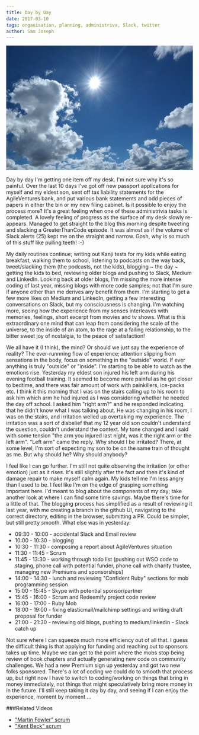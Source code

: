 ```yaml
---
title: Day by Day
date: 2017-03-10
tags: organisation, planning, administriva, Slack, twitter
author: Sam Joseph
---
```


![sprinting](/images/day.jpg)

Day by day I'm getting one item off my desk.  I'm not sure why it's so painful.  Over the last 10 days I've got off new passport applications for myself and my eldest son, sent off tax liability statements for the AgileVentures bank, and put various bank statements and odd pieces of papers in either the bin or my new filing cabinet.  Is it possible to enjoy the process more?  It's a great feeling when one of these administrivia tasks is completed.  A lovely feeling of progress as the surface of my desk slowly re-appears.  Managed to get straight to the blog this morning despite tweeting and slacking a GreaterThanCode episode.  It was almost as if the volume of Slack alerts (25) kept me on the straight and narrow.  Gosh, why is so much of this stuff like pulling teeth! :-)

My daily routines continue; writing out Kanji tests for my kids while eating breakfast, walking them to school, listening to podcasts on the way back, tweet/slacking them (the podcasts, not the kids), blogging ~ the day ~ getting the kids to bed, reviewing older blogs and pushing to Slack, Medium and LinkedIn.  Looking back at older blogs, I'm missing the more intense coding of last year, missing blogs with more code samples; not that I'm sure if anyone other than me derives any benefit from them.  I'm starting to get a few more likes on Medium and LinkedIn, getting a few interesting conversations on Slack, but my consciousness is changing.  I'm watching more, seeing how the experience from my senses interleaves with memories, feelings, short excerpt from movies and tv shows.  What is this extraordinary one mind that can leap from considering the scale of the universe, to the inside of an atom, to the rage at a failing relationship, to the bitter sweet joy of nostalgia, to the peace of satisfaction!

We all have it (I think), the mind?  Or should we just say the experience of reality?  The ever-runnning flow of experience; attention slipping from sensations in the body, focus on something in the "outside" world.  If ever anything is truly "outside" or "inside".  I'm starting to be able to watch as the emotions rise.  Yesterday my eldest son injured his left arm during his evening football training.  It seemed to become more painful as he got closer to bedtime, and there was fair amount of work with painkillers, ice-packs etc. I think it this morning that I was on the stairs calling up to his room to ask him which arm he had injured as I was considering whether he needed the day off school.  I asked him "right arm?" and he responded indicating that he didn't know what I was talking about.  He was changing in his room, I was on the stairs, and irritation welled up overtaking my experience.  The irritation was a sort of disbelief that my 12 year old son couldn't understand the question, couldn't understand the context.  My tone changed and I said with some tension "the arm you injured last night, was it the right arm or the left arm".  "Left arm" came the reply.  Why should I be irritated?  There, at some level, I'm sort of expecting my son to be on the same train of thought as me.  But why should he?  Why should anybody?

I feel like I can go further.  I'm still not quite observing the irritation (or other emotion) just as it rises.  It's still slightly after the fact and then it's kind of damage repair to make myself calm again.  My kids tell me I'm less angry than I used to be.  I feel like I'm on the edge of grasping something important here.  I'd meant to blog about the components of my day; take another look at where I can find some time savings.  Maybe there's time for a little of that.  The blogging process has simplified as a result of reviewing it last year, with me creating a branch in the github UI, navigating to the correct directory, editing in the browser, submitting a PR.  Could be simpler, but still pretty smooth.  What else was in yesterday:

* 09:30 - 10:00 - accidental Slack and Email review
* 10:00 - 10:30 - blogging
* 10:30 - 11:30 - composing a report about AgileVentures situation
* 11:30 - 11:45 - Scrum
* 11:45 - 13:30 - working through todo list (pushing out WSO code to staging, phone call with potential funder, phone call with charity trustee, managing new Premiums and sponsorships)
* 14:00 - 14:30 - lunch and reviewing "Confident Ruby" sections for mob programming session
* 15:00 - 15:45 - Skype with potential sponsor/partner
* 15:45 - 16:00 - Scrum and Redeemify project code review
* 16:00 - 17:00 - Ruby Mob
* 18:00 - 19:00 - fixing elasticmail/mailchimp settings and writing draft proposal for funder
* 21:00 - 21:30 - reviewing old blogs, pushing to medium/linkedin - Slack catch up

Not sure where I can squeeze much more efficiency out of all that.  I guess the difficult thing is that applying for funding and reaching out to sponsors takes up time.  Maybe we can get to the point where the mobs stop being review of book chapters and actually generating new code on community challenges.  We had a new Premium sign up yesterday and got two new folks sponsored.  There's a lot of coding we could do to smooth that process up, but right now I have to switch to coding/working on things that bring in money immediately, not things that might speculatively bring more money in in the future.  I'll still keep taking it day by day, and seeing if I can enjoy the experience, moment by moment ...

###Related Videos

* ["Martin Fowler" scrum](https://www.youtube.com/watch?v=70T6fa4Tdck)
* ["Kent Beck" scrum](https://www.youtube.com/watch?v=MQBHqiJE5B4)
